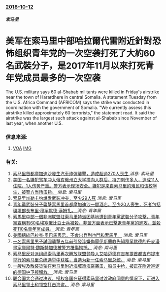 ### [2018-10-12](/news/2018/10/12/index.md)

##### 索马里
# 美军在索马里中部哈拉爾代雷附近針對恐怖组织青年党的一次空袭打死了大約60名武裝分子，是2017年11月以來打死青年党成员最多的一次空袭 

The U.S. military says 60 al-Shabab militants were killed in Friday's airstrike near the town of Harardhere in central Somalia. A statement Tuesday from the U.S. Africa Command (AFRICOM) says the strike was conducted in coordination with the government of Somalia. "We currently assess this airstrike killed approximately 60 terrorists," the statement read. It said the airstrike was the largest such attack against al-Shabab since November of last year, when another U.S.


### 信息来源:

1. [VOA](https://www.voanews.com/a/us-says-airstrike-kills-about-60-al-shabab-fighters-in-somalia-/4615871.html) [IMG](https://media.voltron.voanews.com/Drupal/01live-166/2019-04/8D7F84C0-3919-4F49-8CBF-1E33590C75AE.png)

### 有关:

1. [索马里首都摩加迪沙發生汽車炸彈襲擊，造成超過270人喪生 ](/zh/news/2017/10/14/索马里首都摩加迪沙發生汽車炸彈襲擊-造成超過270人喪生.md) _消息: 索马里_
2. [美国一名嫌犯驾车冲入俄亥俄州立大学撞向人群后，持刀刺伤多人，造成11人住院，1人伤势严重。警方表示现场安全。嫌犯是来自索马里的难民和该校学生，被警方当场击毙。 ](/zh/news/2016/11/28/美国一名嫌犯驾车冲入俄亥俄州立大学撞向人群后-持刀刺伤多人-造成11人住院-1人伤势严重-警方表示现场安全-嫌犯是来自索.md) _消息: 索马里_
3. [索马里加勒卡约爆发武装冲突，至少29人死](/zh/news/2016/11/7/索马里加勒卡约爆发武装冲突-至少29人死.md) _消息: 索马里_
4. [青年黨武裝分子襲擊索馬里首都摩加迪沙一間酒店，至少20人喪生，死者包括環境部長布里·穆罕默德·漢姆扎。 ](/zh/news/2016/06/25/青年黨武裝分子襲擊索馬里首都摩加迪沙一間酒店-至少20人喪生-死者包括環境部長布里-穆罕默德-漢姆扎.md) _消息: 青年黨_
5. [索馬里中部一個非洲联盟驻索马里特派团基地遭到青年黨武裝分子攻擊，青年黨宣稱有60名埃塞俄比亞士兵被殺，非盟方面表示已擊退青年黨的進攻，並殺死110名青年黨成員。 ](/zh/news/2016/06/9/索馬里中部一個非洲联盟驻索马里特派团基地遭到青年黨武裝分子攻擊-青年黨宣稱有60名埃塞俄比亞士兵被殺-非盟方面表示已擊退.md) _消息: 青年黨_
6. [ 美國總統巴拉克·奧巴馬表示，不會出兵到也門和索馬里。](/zh/news/2010/01/10/美國總統巴拉克-奧巴馬表示-不會出兵到也門和索馬里.md) _消息: 索马里_
7. [ 一名索馬里男子試圖襲擊五年前引發涉嫌侮辱伊斯蘭教先知穆罕默德的丹麥漫畫家庫爾特·魏斯特加德被警方槍傷拘捕。](/zh/news/2010/01/3/一名索馬里男子試圖襲擊五年前引發涉嫌侮辱伊斯蘭教先知穆罕默德的丹麥漫畫家庫爾特-魏斯特加德被警方槍傷拘捕.md) _消息: 索马里_
8. [索马里反对派组织索马里再次解放联盟领导人艾哈迈德在吉布提首都吉布提市举行的索马里总统选举中获胜，当选为新一任索马里总统。](/zh/news/2009/01/31/索马里反对派组织索马里再次解放联盟领导人艾哈迈德在吉布提首都吉布提市举行的索马里总统选举中获胜-当选为新一任索马里总统.md) _消息: 索马里_
9. [一艘埃及散装货轮在索马里附近海域遭海盗袭击，船员中枪，被正在附近巡逻的德国护卫舰解救。 ](/zh/news/2008/12/25/一艘埃及散装货轮在索马里附近海域遭海盗袭击-船员中枪-被正在附近巡逻的德国护卫舰解救.md) _消息: 索马里_
10. [联合国大会通过决议，授权各国在征得索马里过渡政府同意的情况下，可进入索马里领土和领空打击海盗。](/zh/news/2008/12/16/联合国大会通过决议-授权各国在征得索马里过渡政府同意的情况下-可进入索马里领土和领空打击海盗.md) _消息: 索马里_
